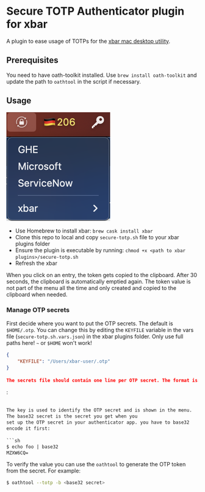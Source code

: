 # Secure TOTP Authenticator plugin for xbar

A plugin to ease usage of TOTPs for the [xbar mac desktop utility](https://xbarapp.com/).

## Prerequisites

You need to have oath-toolkit installed. Use `brew install oath-toolkit` and update the path to `oathtool` in the
script if necessary.

## Usage

![Secure TOTP xbar Plugin](./img/TOTP.png)

- Use Homebrew to install xbar: `brew cask install xbar`
- Clone this repo to local and copy `secure-totp.sh` file to your xbar plugins folder
- Ensure the plugin is executable by running: `chmod +x <path to xbar plugins>/secure-totp.sh`
- Refresh the xbar

When you click on an entry, the token gets copied to the clipboard. After 30 seconds, the clipboard is automatically
emptied again. The token value is not part of the menu all the time and only created and copied to the clipboard when
needed.

### Manage OTP secrets

First decide where you want to put the OTP secrets. The default is `$HOME/.otp`. You can change this by editing the
`KEYFILE` variable in the vars file (`secure-totp.sh.vars.json`) in the xbar plugins folder. Only use full paths here!
`~` or `$HOME` won't work!

```json
{
    "KEYFILE": "/Users/xbar-user/.otp"
}

The secrets file should contain one line per OTP secret. The format is:

```
<key>:<base32 secret>
```

The key is used to identify the OTP secret and is shown in the menu. The base32 secret is the secret you get when you
set up the OTP secret in your authenticator app. you have to base32 encode it first:

```sh
$ echo foo | base32
MZXW6CQ=
```

To verify the value you can use the `oathtool` to generate the OTP token from the secret. For example:

```sh
$ oathtool --totp -b <base32 secret>
```
